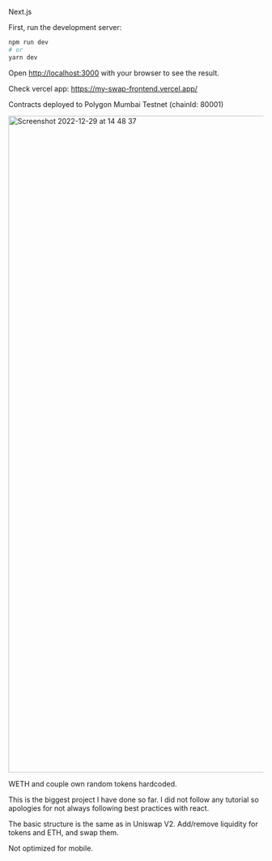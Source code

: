Next.js

First, run the development server:

```bash
npm run dev
# or
yarn dev
```

Open [http://localhost:3000](http://localhost:3000) with your browser to see the result.


Check vercel app: https://my-swap-frontend.vercel.app/

Contracts deployed to Polygon Mumbai Testnet (chainId: 80001)

<img width="1296" alt="Screenshot 2022-12-29 at 14 48 37" src="https://user-images.githubusercontent.com/106890011/209953343-139e15a7-2489-4079-ac73-ecd79f768f66.png">


WETH and couple own random tokens hardcoded. 

This is the biggest project I have done so far. I did not follow any tutorial so apologies for not always following best practices with react.

The basic structure is the same as in Uniswap V2. Add/remove liquidity for tokens and ETH, and swap them. 

Not optimized for mobile.
